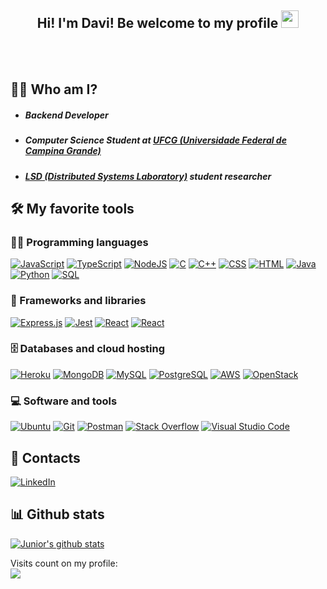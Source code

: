 <h2 align="center">
  Hi! I'm Davi! Be welcome to my profile
  <img src="https://media.giphy.com/media/hvRJCLFzcasrR4ia7z/giphy.gif" width="28">
</h2>
</br>
</br>

## 👨‍💼 Who am I?

- ##### Backend Developer
- ##### Computer Science Student at [UFCG (Universidade Federal de Campina Grande)](https://portal.ufcg.edu.br/)
- ##### [LSD (Distributed Systems Laboratory)](https://www.lsd.ufcg.edu.br/#/) student researcher

## 🛠️ My favorite tools

### 👨‍💻 Programming languages

<p>
    <a href="https://github.com/Daviiap?tab=repositories&q=&type=&language=javascript"><img alt="JavaScript" src="https://img.shields.io/badge/JavaScript-F7DF1E.svg?logo=javascript&logoColor=black"></a>
    <a href="https://github.com/Daviiap?tab=repositories&q=&type=&language=typescript"><img alt="TypeScript" src="https://img.shields.io/badge/TypeScript-blue.svg?logo=typescript&logoColor=white"></a>
    <a href="https://github.com/Daviiap?tab=repositories&q=&type=&language=javascript"><img alt="NodeJS" src="https://img.shields.io/badge/Node.js-43853D.svg?logo=node.js&logoColor=white"></a>
    <a href="https://github.com/Daviiap?tab=repositories&q=&type=&language=c"><img alt="C" src="https://custom-icon-badges.herokuapp.com/badge/C-03599C.svg?logo=c-in-hexagon&logoColor=white"></a>
    <a href="https://github.com/Daviiap?tab=repositories&q=&type=&language=c++"><img alt="C++" src="https://custom-icon-badges.herokuapp.com/badge/C++-9C033A.svg?logo=cpp2&logoColor=white"></a>
    <a href="https://github.com/Daviiap?tab=repositories&q=&type=&language=css"><img alt="CSS" src="https://img.shields.io/badge/CSS-1572B6.svg?logo=css3&logoColor=white"></a>
    <a href="https://github.com/Daviiap?tab=repositories&q=&type=&language=html"><img alt="HTML" src="https://img.shields.io/badge/HTML-E34F26.svg?logo=html5&logoColor=white"></a>
    <a href="https://github.com/Daviiap?tab=repositories&q=&type=&language=java"><img alt="Java" src="https://img.shields.io/badge/Java-007396.svg?logo=java&logoColor=white"></a>
    <a href="https://github.com/Daviiap?tab=repositories&q=&type=&language=python"><img alt="Python" src="https://img.shields.io/badge/Python-14354C.svg?logo=python&logoColor=white"></a>
    <a href="https://github.com/Daviiap?tab=repositories&q=&type=&language=sql"><img alt="SQL" src="https://img.shields.io/badge/SQL-025E8C.svg?logo=amazon-dynamodb&logoColor=white"></a>
</p>

### 🧰 Frameworks and libraries

<p>
    <a href="#"><img alt="Express.js" src="https://img.shields.io/badge/Express.js-404d59.svg?logo=express&logoColor=white"></a>
    <a href="#"><img alt="Jest" src="https://img.shields.io/badge/Jest-C21325.svg?logo=jest&logoColor=white"></a>
    <a href="#"><img alt="React" src="https://img.shields.io/badge/React-20232a.svg?logo=react&logoColor=%2361DAFB"></a>
    <a href="#"><img alt="React" src="https://img.shields.io/badge/SocketIo-20232a.svg?logo=socket.io&logoColor=white"></a>
</p>

### 🗄️ Databases and cloud hosting

<p>
    <!--<a href="#"><img alt="GitHub Pages" src="https://img.shields.io/badge/GitHub%20Pages-327FC7.svg?logo=github&logoColor=white"></a>-->
    <a href="#"><img alt="Heroku" src="https://img.shields.io/badge/Heroku-430098.svg?logo=heroku&logoColor=white"></a>
    <a href="#"><img alt="MongoDB" src ="https://img.shields.io/badge/MongoDB-4ea94b.svg?logo=mongodb&logoColor=white"></a>
    <a href="#"><img alt="MySQL" src="https://img.shields.io/badge/MySQL-00f.svg?logo=mysql&logoColor=white"></a>
    <a href="#"><img alt="PostgreSQL" src ="https://img.shields.io/badge/PostgreSQL-316192.svg?logo=postgresql&logoColor=white"></a>
    <a href="#"><img alt="AWS" src ="https://img.shields.io/badge/aws-FF9D00.svg?logo=amazon&logoColor=white"></a>
    <a href="#"><img alt="OpenStack" src ="https://img.shields.io/badge/OpenStack-d1303e.svg?logo=openstack&logoColor=white"></a>
</p>

### 💻 Software and tools

<p>
    <a href="#"><img alt="Ubuntu" src="https://img.shields.io/badge/Ubuntu-fc9003.svg?logo=ubuntu&logoColor=white"></a>
    <a href="#"><img alt="Git" src="https://img.shields.io/badge/Git-F05033.svg?logo=git&logoColor=white"></a>
    <a href="#"><img alt="Postman" src="https://img.shields.io/badge/Postman-FF6C37?logo=postman&logoColor=white"></a>
    <a href="#"><img alt="Stack Overflow" src="https://img.shields.io/badge/-Stack%20Overflow-FE7A16?logo=stack-overflow&logoColor=white"></a>
    <a href="#"><img alt="Visual Studio Code" src="https://img.shields.io/badge/Visual%20Studio%20Code-0078d7.svg?logo=visual-studio-code&logoColor=white"></a>
</p>

## 👤 Contacts

<p>
    <a href="https://www.linkedin.com/in/davi-andrade-a0105618b/"><img alt="LinkedIn" src="https://img.shields.io/badge/LinkedIn-blue.svg?logo=linkedin&logoColor=white"></a>
  </p>

## 📊 Github stats

[![Junior's github stats](https://github-readme-stats.vercel.app/api?username=Daviiap&count_private=true&hide_border=true&bg_color=00000000&text_color=3498db)](https://github.com/anuraghazra/github-readme-stats)

<p align="left"> 
  Visits count on my profile: <br/>
  <img src="https://profile-counter.glitch.me/daviiap/count.svg">
</p>
